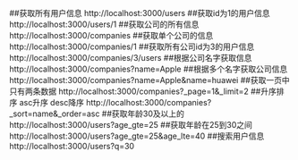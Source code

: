 ##获取所有用户信息
http://localhost:3000/users
##获取id为1的用户信息
http://localhost:3000/users/1
##获取公司的所有信息
http://localhost:3000/companies
##获取单个公司的信息
http://localhost:3000/companies/1
##获取所有公司id为3的用户信息
http://localhost:3000/companies/3/users
##根据公司名字获取信息
http://localhost:3000/companies?name=Apple
##根据多个名字获取公司信息
http://localhost:3000/companies?name=Apple&name=huawei
##获取一页中只有两条数据
http://localhost:3000/companies?_page=1&_limit=2
##升序排序 asc升序 desc降序
http://localhost:3000/companies?_sort=name&_order=asc
##获取年龄30及以上的
http://localhost:3000/users?age_gte=25
##获取年龄在25到30之间
http://localhost:3000/users?age_gte=25&age_lte=40
##搜索用户信息
http://localhost:3000/users?q=30